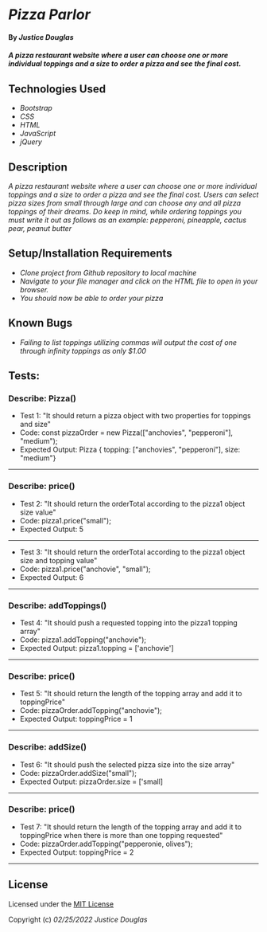 # _Pizza Parlor_

#### By _**Justice Douglas**_

#### _A pizza restaurant website where a user can choose one or more individual toppings and a size to order a pizza and see the final cost._

## Technologies Used

* _Bootstrap_
* _CSS_
* _HTML_
* _JavaScript_
* _jQuery_

## Description

_A pizza restaurant website where a user can choose one or more individual toppings and a size to order a pizza and see the final cost. Users can select pizza sizes from small through large and can choose any and all pizza toppings of their dreams. Do keep in mind, while ordering toppings you must write it out as follows as an example: pepperoni, pineapple, cactus pear, peanut butter_

## Setup/Installation Requirements

* _Clone project from Github repository to local machine_
* _Navigate to your file manager and click on the HTML file to open in your browser._
* _You should now be able to order your pizza_

## Known Bugs

* _Failing to list toppings utilizing commas will output the cost of one through infinity toppings as only $1.00_

## Tests:

### Describe: Pizza()

- Test 1: "It should return a pizza object with two properties for toppings and size"
- Code: const pizzaOrder = new Pizza(["anchovies", "pepperoni"], "medium");
- Expected Output: Pizza { topping: ["anchovies", "pepperoni"], size: "medium"}

---

### Describe: price()

- Test 2: "It should return the orderTotal according to the pizza1 object size value"
- Code: pizza1.price("small");
- Expected Output: 5

---

- Test 3: "It should return the orderTotal according to the pizza1 object size and topping value"
- Code: pizza1.price("anchovie", "small");
- Expected Output: 6

---

### Describe: addToppings()

- Test 4: "It should push a requested topping into the pizza1 topping array"
- Code: pizza1.addTopping("anchovie");
- Expected Output: pizza1.topping = ['anchovie']

---

### Describe: price()

- Test 5: "It should return the length of the topping array and add it to toppingPrice"
- Code: pizzaOrder.addTopping("anchovie");
- Expected Output: toppingPrice = 1

---

### Describe: addSize()

- Test 6: "It should push the selected pizza size into the size array"
- Code: pizzaOrder.addSize("small");
- Expected Output: pizzaOrder.size = ['small]

---

### Describe: price()

- Test 7: "It should return the length of the topping array and add it to toppingPrice when there is more than one topping requested"
- Code: pizzaOrder.addTopping("pepperonie, olives");
- Expected Output: toppingPrice = 2

---

## License

Licensed under the [MIT License](https://choosealicense.com/licenses/mit/)

Copyright (c) _02/25/2022_ _Justice Douglas_